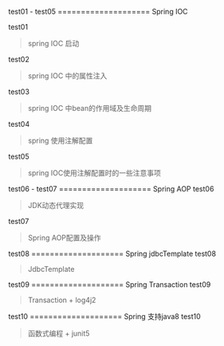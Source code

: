 test01 - test05 ==================== Spring IOC

test01 
> spring IOC 启动

test02
> spring IOC 中的属性注入

test03
> spring IOC 中bean的作用域及生命周期

test04
> spring 使用注解配置

test05
> spring IOC使用注解配置时的一些注意事项


test06 - test07 ==================== Spring AOP
test06
> JDK动态代理实现

test07
> Spring AOP配置及操作

test08 ==================== Spring jdbcTemplate
test08
> JdbcTemplate

test09 ==================== Spring Transaction
test09
> Transaction + log4j2

test10 ==================== Spring 支持java8
test10
> 函数式编程 + junit5


